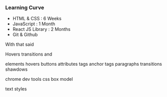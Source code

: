 ### Learning Curve
- HTML & CSS : 6 Weeks
- JavaScript : 1 Month
- React JS Library : 2 Months
- Git & Github

With that said

Hovers
transitions and

elements
hovers
buttons
attributes
tags
anchor tags
paragraphs
transitions
shawdows

chrome dev tools
css box model

text styles







